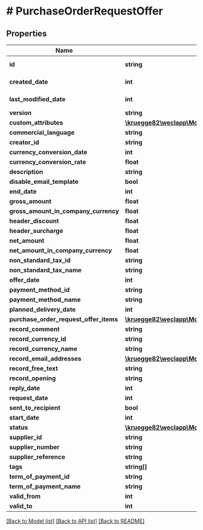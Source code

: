 # # PurchaseOrderRequestOffer

## Properties

Name | Type | Description | Notes
------------ | ------------- | ------------- | -------------
**id** | **string** |  | [optional] [readonly]
**created_date** | **int** |  | [optional] [readonly]
**last_modified_date** | **int** |  | [optional] [readonly]
**version** | **string** |  | [optional]
**custom_attributes** | [**\kruegge82\weclapp\Model\CustomAttribute[]**](CustomAttribute.md) |  | [optional]
**commercial_language** | **string** |  | [optional]
**creator_id** | **string** |  | [optional]
**currency_conversion_date** | **int** |  | [optional]
**currency_conversion_rate** | **float** |  | [optional]
**description** | **string** |  | [optional]
**disable_email_template** | **bool** |  | [optional]
**end_date** | **int** |  | [optional]
**gross_amount** | **float** |  | [optional]
**gross_amount_in_company_currency** | **float** |  | [optional]
**header_discount** | **float** |  | [optional]
**header_surcharge** | **float** |  | [optional]
**net_amount** | **float** |  | [optional]
**net_amount_in_company_currency** | **float** |  | [optional]
**non_standard_tax_id** | **string** |  | [optional]
**non_standard_tax_name** | **string** |  | [optional]
**offer_date** | **int** |  | [optional]
**payment_method_id** | **string** |  | [optional]
**payment_method_name** | **string** |  | [optional]
**planned_delivery_date** | **int** |  | [optional]
**purchase_order_request_offer_items** | [**\kruegge82\weclapp\Model\PurchaseOrderRequestOfferItem[]**](PurchaseOrderRequestOfferItem.md) |  | [optional]
**record_comment** | **string** |  | [optional]
**record_currency_id** | **string** |  | [optional]
**record_currency_name** | **string** |  | [optional]
**record_email_addresses** | [**\kruegge82\weclapp\Model\EmailAddresses**](EmailAddresses.md) |  | [optional]
**record_free_text** | **string** |  | [optional]
**record_opening** | **string** |  | [optional]
**reply_date** | **int** |  | [optional]
**request_date** | **int** |  | [optional]
**sent_to_recipient** | **bool** |  | [optional]
**start_date** | **int** |  | [optional]
**status** | [**\kruegge82\weclapp\Model\PurchaseOrderRequestSupplierStatusType**](PurchaseOrderRequestSupplierStatusType.md) |  | [optional]
**supplier_id** | **string** |  | [optional]
**supplier_number** | **string** |  | [optional]
**supplier_reference** | **string** |  | [optional]
**tags** | **string[]** |  | [optional]
**term_of_payment_id** | **string** |  | [optional]
**term_of_payment_name** | **string** |  | [optional]
**valid_from** | **int** |  | [optional]
**valid_to** | **int** |  | [optional]

[[Back to Model list]](../../README.md#models) [[Back to API list]](../../README.md#endpoints) [[Back to README]](../../README.md)
